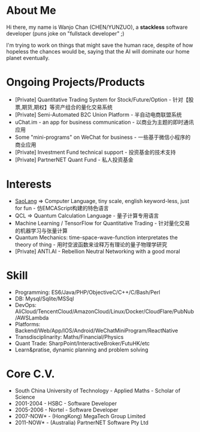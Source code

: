 # About Me

  Hi there, my name is Wanjo Chan (CHEN/YUNZUO), a **stackless** software developer (puns joke on "fullstack developer" ;)
  
  I'm trying to work on things that might save the human race, despite of how hopeless the chances would be, saying that the AI will dominate our home planet eventually.

# Ongoing Projects/Products

* [Private] Quantitative Trading System for Stock/Future/Option - 针对【股票,期货,期权】等资产组合的量化交易系统
* [Private] Semi-Automated B2C Union Platform - 半自动电商联盟系统
* uChat.im - an app for business communication - 以商业为主题的即时通讯应用
* Some "mini-programs" on WeChat for business - 一些基于微信小程序的商业应用
* [Private] Investment Fund technical support - 投资基金的技术支持
* [Private] PartnerNET Quant Fund - 私人投资基金

# Interests

* [SaoLang](https://github.com/wanjochan/saolang) => Computer Language, tiny scale, english keyword-less, just for fun - 仿EMCAScript构建的特色语言
* QCL => Quantum Calculation Language - 量子计算专用语言
* Machine Learning / TensorFlow for Quantitative Trading - 针对量化交易的机器学习与张量计算
* Quantum Mechanics: time-space-wave-function interpretates the theory of thing - 用时空波函数来诠释万有理论的量子物理学研究
* [Private] ANTI.AI - Rebellion Neutral Networking with a good moral

# Skill

* Programming: ES6/Java/PHP/ObjectiveC/C++/C/Bash/Perl
* DB: Mysql/Sqlite/MSSql
* DevOps: AliCloud/TencentCloud/AmazonCloud/Linux/Docker/CloudFlare/PubNub/AWSLambda
* Platforms: Backend/Web/App/IOS/Android/WeChatMiniProgram/ReactNative
* Transdisciplinarity: Maths/Financial/Physics
* Quant Trade: SharpPoint/InteractiveBroker/FutuHK/etc
* Learn&pratise, dynamic planning and problem solving

# Core C.V.

* South China University of Technology - Applied Maths - Scholar of Science
* 2001-2004 - HSBC - Software Developer
* 2005-2006 - Nortel - Software Developer
* 2007-NOW* - (HongKong) MegaTech Group Limited
* 2011-NOW* - (Australia) PartnerNET Software Pty Ltd

